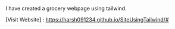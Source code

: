 I have created a grocery webpage using tailwind. 

[Visit Website] : https://harsh091234.github.io/SiteUsingTailwind/#

